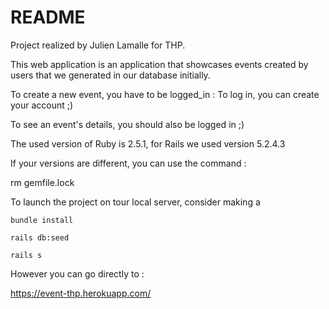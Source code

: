  # README

Project realized by Julien Lamalle for THP.

This web application is an application that showcases events created by users that we generated in our database initially.

To create a new event, you have to be logged_in : To log in, you can create your account  ;)

To see an event's details, you should also be logged in ;)

The used version of Ruby is 2.5.1, for Rails we used version 5.2.4.3

If your versions are different, you can use the command :

rm gemfile.lock

To launch the project on tour local server, consider making a

```
bundle install
```
```
rails db:seed
```
```
rails s
```

However you can go directly to :

https://event-thp.herokuapp.com/
